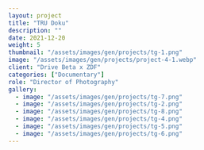 ```yaml
---
layout: project
title: "TRU Doku"
description: ""
date: 2021-12-20
weight: 5
thumbnail: "/assets/images/gen/projects/tg-1.png"
image: "/assets/images/gen/projects/project-4-1.webp"
client: "Drive Beta x ZDF"
categories: ["Documentary"]
role: "Director of Photography"
gallery:
  - image: "/assets/images/gen/projects/tg-7.png"
  - image: "/assets/images/gen/projects/tg-2.png"
  - image: "/assets/images/gen/projects/tg-8.png"
  - image: "/assets/images/gen/projects/tg-4.png"
  - image: "/assets/images/gen/projects/tg-5.png"
  - image: "/assets/images/gen/projects/tg-6.png"
---
```


